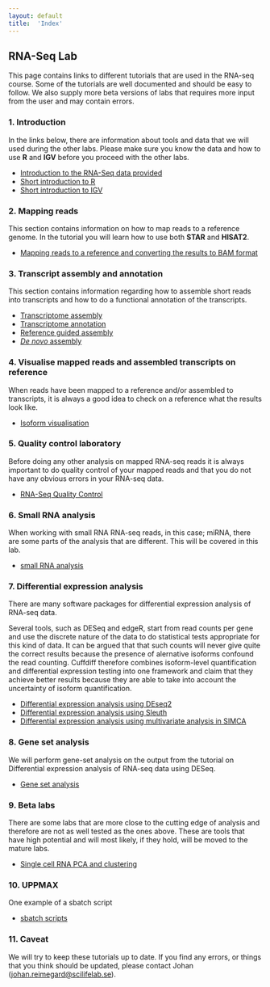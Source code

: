 ```yaml
---
layout: default
title:  'Index'
---
```


## RNA-Seq Lab

This page contains links to different tutorials that are used in the RNA-seq course. Some of the tutorials are well documented and should be easy to follow. We also supply more beta versions of labs that requires more input from the user and may contain errors. 

### 1. Introduction

In the links below, there are information about tools and data that we will used during the other labs. Please make sure you know the data and how to use **R** and **IGV** before you proceed with the other labs. 

*	[Introduction to the RNA-Seq data provided](intro)  
*	[Short introduction  to R](R_intro)  
*	[Short introduction to IGV](IGV) 

### 2. Mapping reads 

This section contains information on how to map reads to a reference genome. In the tutorial you will learn how to use both **STAR** and **HISAT2**.
 
*	[Mapping reads to a reference and converting the results to BAM format](mapping_reads) 

### 3. Transcript assembly and annotation

This section contains information regarding how to assemble short reads into transcripts and how to do a functional annotation of the transcripts.

*	[Transcriptome assembly](RNAseq_assembly)
*	[Transcriptome annotation](RNAseq_annotationv2)
*	[Reference guided assembly](isoform-lab)  
*	[*De novo* assembly](isoform-denovo)

### 4. Visualise mapped reads and assembled transcripts on reference

When reads have been mapped to a reference and/or assembled to transcripts, it is always a good idea to check on a reference what the results look like.
 
*	[Isoform visualisation](isoform-visualisation)  

### 5. Quality control laboratory

Before doing any other analysis on mapped RNA-seq reads it is always important to do quality control of your mapped reads and that you do not have any obvious errors in your RNA-seq data. 

*	[RNA-Seq Quality Control](QC_lab)   

### 6. Small RNA analysis

When working with small RNA RNA-seq reads, in this case; miRNA, there are some parts of the analysis that are different. This will be covered in this lab.  

*	[small RNA analysis](smallRNA-lab)

### 7. Differential expression analysis

There are many software packages for differential expression analysis of RNA-seq data.

Several tools, such as DESeq and edgeR, start from read counts per gene and use the discrete nature of the data to do statistical tests appropriate for this kind of data. It can be argued that that such counts will never give quite the correct results because the presence of alernative isoforms confound the read counting. Cuffdiff therefore combines isoform-level quantification and differential expression testing into one framework and claim that they achieve better results because they are able to take into account the uncertainty of isoform quantification. 

*	[Differential expression analysis using DEseq2](DEseq2)
*	[Differential expression analysis using Sleuth](kallisto)
*	[Differential expression analysis using multivariate analysis in SIMCA](Simca_tutorial)

### 8. Gene set analysis

We will perform gene-set analysis on the output from the tutorial on Differential expression analysis of RNA-seq data using DESeq.

*	[Gene set analysis](GSA_tutorial)  

### 9. Beta labs 

There are some labs that are more close to the cutting edge of analysis and therefore are not as well tested as the ones above. These are tools that have high potential and will most likely, if they hold, will be moved to the mature labs.
 
*	[Single cell RNA PCA and clustering](PCA_clustering_single_cell)    

 
### 10. UPPMAX
 
 One example of a sbatch script
 
 *  [sbatch scripts](sbatchScript)   
  
 
### 11. Caveat

We will try to keep these tutorials up to date. If you find any errors, or things that you think should be updated, please contact Johan (johan.reimegard@scilifelab.se).
  		

